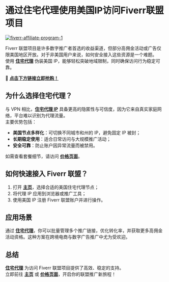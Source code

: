 # 通过住宅代理使用美国IP访问Fiverr联盟项目

<a href='https://postimages.org/' target='_blank'><img src='https://i.postimg.cc/9fZVsQMm/fiverr-affiliate-program-1.png' border='0' alt='fiverr-affiliate-program-1'/></a>

Fiverr 联盟项目是许多数字推广者首选的收益渠道，但部分高佣金活动或广告仅限美国地区开放。对于非美国用户来说，如何安全接入这些资源是一个难题。  
使用 [**住宅代理**](https://the9proxy.short.gy/github-homepage-lucas888) 伪装美国 IP，能够轻松突破地域限制，同时确保访问行为稳定可靠。

🌱 [**点击下方链接立即抢购！**](https://the9proxy.short.gy/github-pricing-lucas888)

## 为什么选择住宅代理？

与 VPN 相比，[**住宅代理 IP**](https://the9proxy.short.gy/github-homepage-lucas888) 具备更高的隐匿性与可信度，因为它来自真实家庭网络，平台难以识别为代理流量。  
主要优势包括：  
- **美国节点多样化**：可切换不同城市和州的 IP，避免固定 IP 被封；  
- **长期稳定使用**：适合日常访问与大规模推广活动；  
- **安全可靠**：防止账户因异常流量而被禁用。

如需查看套餐细节，请访问 [**价格页面**](https://the9proxy.short.gy/github-pricing-lucas888)。

## 如何快速接入 Fiverr 联盟？

1. 打开 [**主页**](https://the9proxy.short.gy/github-homepage-lucas888)，选择合适的美国住宅代理节点；  
2. 将代理 IP 应用到浏览器或推广工具；  
3. 使用美国 IP 注册 Fiverr 联盟账户并进行操作。

## 应用场景

通过 [**住宅代理**](https://the9proxy.short.gy/github-homepage-lucas888)，你可以批量管理多个推广链接，优化转化率，并获取更多高佣金活动资格。这种方案在跨境电商与数字广告推广中尤为受欢迎。

## 总结

[**住宅代理**](https://the9proxy.short.gy/github-homepage-lucas888) 为访问 Fiverr 联盟项目提供了高效、稳定的支持。  
立即前往 [**主页**](https://the9proxy.short.gy/github-homepage-lucas888) 或 [**价格页面**](https://the9proxy.short.gy/github-pricing-lucas888)，开启你的联盟推广新旅程！


